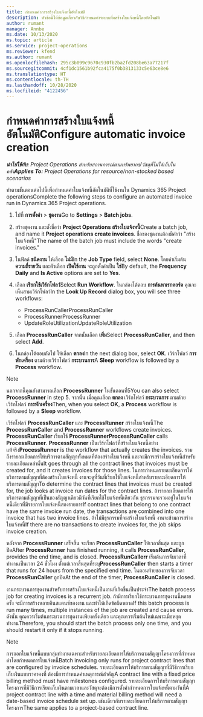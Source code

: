 ```yaml
---
title: กำหนดค่าการสร้างใบแจ้งหนี้อัตโนมัติ
description: หัวข้อนี้ให้ข้อมูลเกี่ยวกับวิธีกำหนดค่าระบบเพื่อสร้างใบแจ้งหนี้โดยอัตโนมัติ
author: rumant
manager: Annbe
ms.date: 10/13/2020
ms.topic: article
ms.service: project-operations
ms.reviewer: kfend
ms.author: rumant
ms.openlocfilehash: 295c3b099c9670c930fb2ba2fd208be63a77217f
ms.sourcegitcommit: 4cf1dc1561b92fca4175f0b3813133c5e63ce8e6
ms.translationtype: HT
ms.contentlocale: th-TH
ms.lasthandoff: 10/28/2020
ms.locfileid: "4122456"
---
```

# <a name="configure-automatic-invoice-creation"></a><span data-ttu-id="656f0-103">กำหนดค่าการสร้างใบแจ้งหนี้อัตโนมัติ</span><span class="sxs-lookup"><span data-stu-id="656f0-103">Configure automatic invoice creation</span></span>

<span data-ttu-id="656f0-104">_**นำไปใช้กับ:** Project Operations สำหรับสถานการณ์ตามทรัพยากร/วัสดุที่ไม่ได้เก็บในคลัง_</span><span class="sxs-lookup"><span data-stu-id="656f0-104">_**Applies To:** Project Operations for resource/non-stocked based scenarios_</span></span>


<span data-ttu-id="656f0-105">ทำตามขั้นตอนต่อไปนี้เพื่อกำหนดค่าใบแจ้งหนี้อัตโนมัติที่ใช้งานใน Dynamics 365 Project operations</span><span class="sxs-lookup"><span data-stu-id="656f0-105">Complete the following steps to configure an automated invoice run in Dynamics 365 Project operations.</span></span>

1. <span data-ttu-id="656f0-106">ไปที่ **การตั้งค่า** > **ชุดงาน**</span><span class="sxs-lookup"><span data-stu-id="656f0-106">Go to **Settings** > **Batch jobs**.</span></span>
2. <span data-ttu-id="656f0-107">สร้างชุดงาน และตั้งชื่อว่า **Project Operations สร้างใบแจ้งหนี้**</span><span class="sxs-lookup"><span data-stu-id="656f0-107">Create a batch job, and name it **Project operations create invoices**.</span></span> <span data-ttu-id="656f0-108">ชื่อของชุดงานต้องมีคำว่า "สร้างใบแจ้งหนี้"</span><span class="sxs-lookup"><span data-stu-id="656f0-108">The name of the batch job must include the words "create invoices."</span></span>
3. <span data-ttu-id="656f0-109">ในฟิลด์ **ชนิดงาน** ให้เลือก **ไม่มี**</span><span class="sxs-lookup"><span data-stu-id="656f0-109">In the **Job Type** field, select **None**.</span></span> <span data-ttu-id="656f0-110">โดยค่าเริ่มต้น **ความถี่รายวัน** และตัวเลือก **เปิดใช้งาน** จะถูกตั้งค่าเป็น **ใช่**</span><span class="sxs-lookup"><span data-stu-id="656f0-110">By default, the **Frequency Daily** and **Is Active** options are set to **Yes**.</span></span>
4. <span data-ttu-id="656f0-111">เลือก **เรียกใช้เวิร์กโฟลว์**</span><span class="sxs-lookup"><span data-stu-id="656f0-111">Select **Run Workflow**.</span></span> <span data-ttu-id="656f0-112">ในกล่องโต้ตอบ **การค้นหาเรกคอร์ด** คุณจะเห็นสามเวิร์กโฟลว์</span><span class="sxs-lookup"><span data-stu-id="656f0-112">In the **Look Up Record** dialog box, you will see three workflows:</span></span>

    - <span data-ttu-id="656f0-113">ProcessRunCaller</span><span class="sxs-lookup"><span data-stu-id="656f0-113">ProcessRunCaller</span></span>
    - <span data-ttu-id="656f0-114">ProcessRunner</span><span class="sxs-lookup"><span data-stu-id="656f0-114">ProcessRunner</span></span>
    - <span data-ttu-id="656f0-115">UpdateRoleUtilization</span><span class="sxs-lookup"><span data-stu-id="656f0-115">UpdateRoleUtilization</span></span>

5. <span data-ttu-id="656f0-116">เลือก **ProcessRunCaller** จากนั้นเลือก **เพิ่ม**</span><span class="sxs-lookup"><span data-stu-id="656f0-116">Select **ProcessRunCaller**, and then select **Add**.</span></span>
6. <span data-ttu-id="656f0-117">ในกล่องโต้ตอบถัดไป ให้เลือก **ตกลง**</span><span class="sxs-lookup"><span data-stu-id="656f0-117">In the next dialog box, select **OK**.</span></span> <span data-ttu-id="656f0-118">เวิร์กโฟลว์ **การพักเครื่อง** ตามด้วยเวิร์กโฟลว์ **กระบวนการ**</span><span class="sxs-lookup"><span data-stu-id="656f0-118">A **Sleep** workflow is followed by a **Process** workflow.</span></span>

  > [!NOTE]
  > <span data-ttu-id="656f0-119">นอกจากนี้คุณยังสามารถเลือก **ProcessRunner** ในขั้นตอนที่5</span><span class="sxs-lookup"><span data-stu-id="656f0-119">You can also select **ProcessRunner** in step 5.</span></span> <span data-ttu-id="656f0-120">จากนั้น เมื่อคุณเลือก **ตกลง** เวิร์กโฟลว์ **กระบวนการ** ตามด้วยเวิร์กโฟลว์ **การพักเครื่อง**</span><span class="sxs-lookup"><span data-stu-id="656f0-120">Then, when you select **OK**, a **Process** workflow is followed by a **Sleep** workflow.</span></span>

<span data-ttu-id="656f0-121">เวิร์กโฟลว์ **ProcessRunCaller** และ **ProcessRunner** สร้างใบแจ้งหนี้</span><span class="sxs-lookup"><span data-stu-id="656f0-121">The **ProcessRunCaller** and **ProcessRunner** workflows create invoices.</span></span> <span data-ttu-id="656f0-122">**ProcessRunCaller** เรียกใช้ **ProcessRunner**</span><span class="sxs-lookup"><span data-stu-id="656f0-122">**ProcessRunCaller** calls **ProcessRunner**.</span></span> <span data-ttu-id="656f0-123">**ProcessRunner** เป็นเวิร์กโฟลว์ที่สร้างใบแจ้งหนี้อย่างแท้จริง</span><span class="sxs-lookup"><span data-stu-id="656f0-123">**ProcessRunner** is the workflow that actually creates the invoices.</span></span> <span data-ttu-id="656f0-124">รวมถึงรายละเอียดการให้บริการตามสัญญาทั้งหมดที่ต้องสร้างใบแจ้งหนี้ และจะมีการสร้างใบแจ้งหนี้สำหรับรายละเอียดเหล่านั้น</span><span class="sxs-lookup"><span data-stu-id="656f0-124">It goes through all the contract lines that invoices must be created for, and it creates invoices for those lines.</span></span> <span data-ttu-id="656f0-125">ในการกำหนดรายละเอียดการให้บริการตามสัญญาที่ต้องสร้างใบแจ้งหนี้ งานจะดูที่วันที่เรียกใช้ใบแจ้งหนี้สำหรับรายละเอียดการให้บริการตามสัญญา</span><span class="sxs-lookup"><span data-stu-id="656f0-125">To determine the contract lines that invoices must be created for, the job looks at invoice run dates for the contract lines.</span></span> <span data-ttu-id="656f0-126">ถ้ารายละเอียดการให้บริการตามสัญญาที่เป็นของสัญญาเดียวมีวันที่เรียกใช้ใบแจ้งหนี้เดียวกัน ธุรกรรมจะรวมอยู่ในใบแจ้งหนี้เดียวที่มีรายการใบแจ้งหนี้สองรายการ</span><span class="sxs-lookup"><span data-stu-id="656f0-126">If contract lines that belong to one contract have the same invoice run date, the transactions are combined into one invoice that has two invoice lines.</span></span> <span data-ttu-id="656f0-127">ถ้าไม่มีธุรกรรมที่จะสร้างใบแจ้งหนี้ งานจะข้ามการสร้างใบแจ้งหนี้</span><span class="sxs-lookup"><span data-stu-id="656f0-127">If there are no transactions to create invoices for, the job skips invoice creation.</span></span>

<span data-ttu-id="656f0-128">หลังจาก **ProcessRunner** เสร็จสิ้น จะเรียก **ProcessRunCaller** ให้เวลาสิ้นสุด และถูกปิด</span><span class="sxs-lookup"><span data-stu-id="656f0-128">After **ProcessRunner** has finished running, it calls **ProcessRunCaller**, provides the end time, and is closed.</span></span> <span data-ttu-id="656f0-129">**ProcessRunCallerr** เริ่มต้นการจับเวลาที่ทำงานเป็นเวลา 24 ชั่วโมง ตั้งแต่เวลาสิ้นสุดที่ระบุ</span><span class="sxs-lookup"><span data-stu-id="656f0-129">**ProcessRunCaller** then starts a timer that runs for 24 hours from the specified end time.</span></span> <span data-ttu-id="656f0-130">ในตอนท้ายของการจับเวลา **ProcessRunCaller** ถูกปิด</span><span class="sxs-lookup"><span data-stu-id="656f0-130">At the end of the timer, **ProcessRunCaller** is closed.</span></span>

<span data-ttu-id="656f0-131">งานกระบวนการชุดงานสำหรับการสร้างใบแจ้งหนี้เป็นงานที่เกิดขึ้นเป็นประจำ</span><span class="sxs-lookup"><span data-stu-id="656f0-131">The batch process job for creating invoices is a recurrent job.</span></span> <span data-ttu-id="656f0-132">ถ้ามีการเรียกใช้กระบวนการชุดงานนี้หลายครั้ง จะมีการสร้างหลายอินสแตนซ์ของงาน และทำให้เกิดข้อผิดพลาด</span><span class="sxs-lookup"><span data-stu-id="656f0-132">If this batch process is run many times, multiple instances of the job are created and cause errors.</span></span> <span data-ttu-id="656f0-133">ดังนั้น คุณควรเริ่มต้นกระบวนการชุดงานเพียงครั้งเดียว และคุณควรเริ่มต้นใหม่เฉพาะเมื่อหยุดทำงาน</span><span class="sxs-lookup"><span data-stu-id="656f0-133">Therefore, you should start the batch process only one time, and you should restart it only if it stops running.</span></span>

> [!NOTE]
> <span data-ttu-id="656f0-134">การออกใบแจ้งหนี้แบบกลุ่มทำงานเฉพาะสำหรับรายละเอียดการให้บริการตามสัญญาโครงการที่กำหนดค่าโดยกำหนดการใบแจ้งหนี้</span><span class="sxs-lookup"><span data-stu-id="656f0-134">Batch invoicing only runs for project contract lines that are configured by invoice schedules.</span></span> <span data-ttu-id="656f0-135">รายละเอียดการให้บริการตามสัญญาที่มีวิธีการเรียกเก็บเงินแบบราคาคงที่ ต้องมีการกำหนดค่าเหตุการณ์สำคัญ</span><span class="sxs-lookup"><span data-stu-id="656f0-135">A contract line with a fixed price billing method must have milestones configured.</span></span> <span data-ttu-id="656f0-136">รายละเอียดการให้บริการตามสัญญาโครงการที่มีวิธีการเรียกเก็บเงินตามเวลาและวัสดุจะต้องมีการตั้งค่ากำหนดการใบแจ้งหนี้ตามวันที่</span><span class="sxs-lookup"><span data-stu-id="656f0-136">A project contract line with a time and material billing method will need a date-based invoice schedule set up.</span></span> <span data-ttu-id="656f0-137">เช่นเดียวกับรายละเอียดการให้บริการตามสัญญาโครงการ</span><span class="sxs-lookup"><span data-stu-id="656f0-137">The same applies to a project-based contract line.</span></span>     
